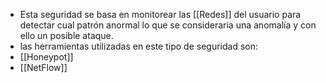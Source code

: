 - Esta seguridad se basa en monitorear las [[Redes]] del usuario para detectar cual patrón anormal lo que se consideraría una anomalía y con ello un posible ataque.
- las herramientas utilizadas en este tipo de seguridad son:
- [[Honeypot]]
- [[NetFlow]]